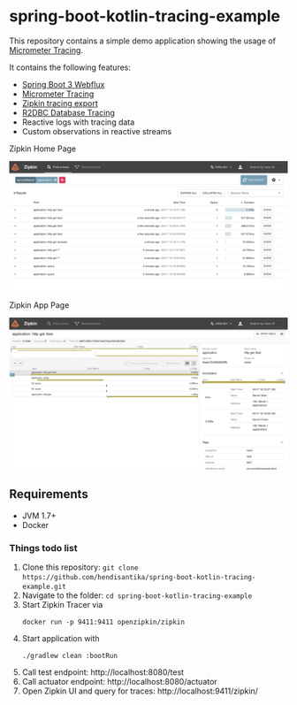 # spring-boot-kotlin-tracing-example

This repository contains a simple demo application showing the usage
of [Micrometer Tracing](https://micrometer.io/docs/tracing).

It contains the following features:

- [Spring Boot 3 Webflux](https://docs.spring.io/spring-framework/docs/current/reference/html/web-reactive.html)
- [Micrometer Tracing](https://micrometer.io/docs/tracing)
- [Zipkin tracing export](https://github.com/open-telemetry/opentelemetry-java/tree/main/exporters/zipkin)
- [R2DBC Database Tracing](https://github.com/spring-projects-experimental/r2dbc-micrometer-spring-boot)
- Reactive logs with tracing data
- Custom observations in reactive streams

Zipkin Home Page

![Zipkin Home Page](img/zipkin1.png "Zipkin Home Page")

Zipkin App Page

![Zipkin App Page](img/zipkin2.png "Zipkin App Page")

## Requirements

- JVM 1.7+
- Docker
### Things todo list

1. Clone this repository: `git clone https://github.com/hendisantika/spring-boot-kotlin-tracing-example.git`
2. Navigate to the folder: `cd spring-boot-kotlin-tracing-example`
3. Start Zipkin Tracer via
   ```shell
   docker run -p 9411:9411 openzipkin/zipkin
   ```
4. Start application with
   ```shell
   ./gradlew clean :bootRun
   ```` 
5. Call test endpoint: http://localhost:8080/test
6. Call actuator endpoint: http://localhost:8080/actuator
7. Open Zipkin UI and query for traces: http://localhost:9411/zipkin/
   
   
